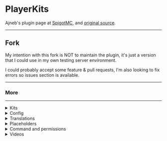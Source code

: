# PlayerKits

Ajneb's plugin page
at [SpigotMC](https://www.spigotmc.org/resources/playerkits-fully-configurable-kits-1-8-1-17.75185/),
and [original source](https://github.com/Ajneb97/PlayerKits).

---

## Fork

My intention with this fork is NOT to maintain the plugin, it's just a version that I could use in my own testing server
environment.

I could probably accept some feature & pull requests, I'm also looking to fix errors so issues section is available.

---

### More

---
<details>
<summary>Kits</summary>

<!> Please don't use this, it needs to get updated.

```yaml
#The position of the kit in the GUI Inventory. If you don't want to show the kit you can remove this option.
slot: 10

#The page of the inventory where the kit will show. If you want to show the item in the first page, you don't need to add this option.
page: 2

#Attributes of the item in the inventory. For the display_name you need to use a valid item name. For latest Minecraft version use this link as reference: https://hub.spigotmc.org/javadocs/bukkit/org/bukkit/Material.html
#If you want to set a textured skull the display_item must be "PLAYER HEAD" or "SKULL_ITEM:3" for 1.8-1.12 and add :
#display_item_skulldata: "id;texture"
display_item: IRON_AXE
display_name: '&6&lIron &aKit'
display_lore:
  - '&eThis kit includes:'
  - '&8- &7x1 Iron Axe'
  - '&8- &7x1 Iron Pickaxe'
  - '&8- &7x1 Iron Sword'
  - ''
  - '&7Cooldown: &c3 hours'
  - ''
  - '&aClick to claim!'

#If is set to true, the display item will be enchanted.
display_item_glowing: true

#Cooldown of the kit in seconds. How much time the player will have to wait to claim this kit again.
cooldown: 10800

#You can add a price for the kit. For this option to work you need Vault: https://dev.bukkit.org/projects/vault
price: 5000

#If is set to true, players will need to buy the kit just one time before claiming it.
one_time_buy: true

#Besides giving items in kits, you can execute commands from the console, remember to use %player% variable.
Commands:
  - "bc &6%player% &ejust claimed a &aDIAMOND KIT&e!"

#You can add a permission for the kit.
permission: playerkits.kit.diamond

#If the player doesn't have the correct permission, this item will show in the inventory instead of the original one.
noPermissionsItem:
display_item: BARRIER
display_name: "&6&lDiamond &aKit"
display_lore:
  - "&cYou don't have permissions to claim"
  - "&cthis kit."
  - ""
  - "&7You need: &bVIP&6+ &7rank."

#If the player hasn't buyed a kit with one_time_buy option, this item will show in the inventory instead of the original one.
noBuyItem:
display_item: BARRIER
display_name: "&6&lIron &aKit"
display_lore:
  - '&eThis kit includes:'
  - '&8- &7x1 Iron Axe'
  - '&8- &7x1 Iron Pickaxe'
  - '&8- &7x1 Iron Sword'
  - ''
  - '&7Price: &$5000'
  - ''
  - '&aClick to buy!'

#If this option is set to true, players will receive this kit when joining for the first time.
first_join: true

#If this option is set to true, players can claim this kit just one time.
one_time: true
```

---

</details>

<details>
<summary>Config</summary>

<!> Please don't use this, it needs to get updated.

```yaml
# Here you can define the sound name for specific events. 
# Use these sounds for 1.8: https://github.com/Attano/Spigot-1.8/blob/master/org/bukkit/Sound.java
# And these sounds for newer versions: https://hub.spigotmc.org/javadocs/spigot/org/bukkit/Sound.html
# Format: Sound;Volume;Pitch
# You can set the options to 'none' for not setting any sound.
kit_error_sound: BLOCK_NOTE_BLOCK_PLING;10;0.1
kit_claim_sound: ENTITY_PLAYER_LEVELUP;10;1.5

# This will define the time in seconds in which player kit data is saved automatically.
player_data_save_time: 300

# If this option is enabled, players without permissions to claim certain kit will not be able to preview it.
preview_inventory_requires_permission: false

# If this option is enabled, players will be able to use /kit <name> command instead of /kit claim <name>
claim_kit_short_command: false

# Here you need to define the title of the kits inventory per page.
inventory_pages_names:
1: "&9Kits"
2: "&bVIP Kits"

# Enabling this will fix some nbt issues especially with AdvancedEnchantments plugin. If you modify this option you must save your kits again.
nbt_alternative_data_save: false

# You can modify the GUI Inventory as you like by adding items here. The section name (in this case 0) is the slot. You can also add a command to the item if you want. You can also use skulldata. You can use PlaceholderAPI variables on the name and lore.
# You can use the custom_model_data option if you need to
0:
id: BLACK_STAINED_GLASS_PANE
name: "&6Go Back"
lore:
  - "line1"
  - "line2"
command: chestcommands open %player% mainmenu
custom_model_data: 5

# Here you can modify the slot and properties of the next page and previous page items. Just remember to leave the "type" intact.
18:
id: PLAYER_HEAD
skulldata: "2391d533-ab09-434d-9980-adafde4057a3;eyJ0ZXh0dXJlcyI6eyJTS0lOIjp7InVybCI6Imh0dHA6Ly90ZXh0dXJlcy5taW5lY3JhZnQubmV0L3RleHR1cmUvYmQ2OWUwNmU1ZGFkZmQ4NGU1ZjNkMWMyMTA2M2YyNTUzYjJmYTk0NWVlMWQ0ZDcxNTJmZGM1NDI1YmMxMmE5In19fQ=="
type: previous_page
name: "&6Previous Page"
26:
id: PLAYER_HEAD
skulldata: "d513d666-0992-42c7-9aa6-e518a83e0b38;eyJ0ZXh0dXJlcyI6eyJTS0lOIjp7InVybCI6Imh0dHA6Ly90ZXh0dXJlcy5taW5lY3JhZnQubmV0L3RleHR1cmUvMTliZjMyOTJlMTI2YTEwNWI1NGViYTcxM2FhMWIxNTJkNTQxYTFkODkzODgyOWM1NjM2NGQxNzhlZDIyYmYifX19"
type: next_page
name: "&6Next Page"
```

---

</details>

<details>
<summary>Translations</summary>

| Language            	 | Translator                                                                	 | File (pastebin)          	 |
|-----------------------|-----------------------------------------------------------------------------|----------------------------|
| Spanish             	 | Me (Sliide_)                                                             	  | [Click here]() 	           |
| Russian             	 | [@snr93]( https://www.spigotmc.org/members/snr93.130652/)                	  | [Click here]() 	           |
| Vietnamese          	 | [@ImCursedKiwi]( https://www.spigotmc.org/members/imcursedkiwi.1060814/) 	  | [Click here]() 	           |
| Simplified Chinese  	 | [@Lijinhong]( https://www.spigotmc.org/members/lijinhong.1218190/)       	  | [Click here]() 	           |
| Traditional Chinese 	 | [@Lijinhong]( https://www.spigotmc.org/members/lijinhong.1218190/)       	  | [Click here]() 	           |
| Rumanian            	 | [@Iepurooy]( https://www.spigotmc.org/members/iepurooy.1389071/)         	  | [Click here]() 	           |
| Polish              	 | [@Tomcio0203x]( https://www.spigotmc.org/members/tomcio0203x.1361713/)   	  | [Click here]() 	           |

---

</details>

<details>
<summary>Placeholders</summary>

The plugin has the following placeholder format `%playerkits_<identifier>_<kit>%`

⚠ PlaceholderAPI is required to use them those variables.

| Placeholder 	 | Description 	                                                                                                |
|---------------|--------------------------------------------------------------------------------------------------------------|
| cooldown    	 | Returns kit cooldown string in plain seconds.             	                                                  |
| waiting       | Returns yes or no if player is waiting/in cooldown for that kit.	<br/>(Configured at placeholderapi config.) |

---

</details>

<details>
<summary>Command and permissions</summary>

| Command 	 | Permission 	 | Description 	 |
|-----------|--------------|---------------|
| 	         | 	            | 	             |
| 	         | 	            | 	             |
| 	         | 	            | 	             |
| 	         | 	            | 	             |

- /kit Open the Kits GUI.
- /kit open <player> <page> Opens the Kits GUI to a player.
- /kit create <kit> Creates a new kit.
- /kit delete <kit> Removes a created kit.
- /kit list Shows all kits.
- /kit claim <kit> Claims a kit. (Or /kit <kit> if claim_kit_short_command option is enabled)
- /kit preview <kit> Previews a kit.
- /kit edit <kit> Edits a kit.
- /kit give <kit> <player> Gives a kit to the player.
- /kit reset <kit> <player> Resets a kit data from the player.
- /kit reload Reloads the config.
  (alias: /kits)

---

</details>

<details>
<summary>Videos</summary>

English by [@XDRGAMING_S4](https://www.spigotmc.org/members/xdrgaming_s4.992898/) **OUTDATED**

[<img src="https://i.ytimg.com/vi/dIrKREG8uy4/maxresdefault.jpg" width="40%">](https://www.youtube.com/watch?v=dIrKREG8uy4)

Spanish by [Ajneb97](https://www.spigotmc.org/resources/authors/ajneb97.43796/) **OUTDATED**

[<img src="https://i.ytimg.com/vi/7qt0swW0IF8/maxresdefault.jpg" width="40%">](https://www.youtube.com/watch?v=7qt0swW0IF8)

</details>